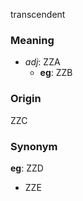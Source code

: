 transcendent
### Meaning
+ _adj_: ZZA
    + __eg__: ZZB

### Origin

ZZC

### Synonym

__eg__: ZZD

+ ZZE


